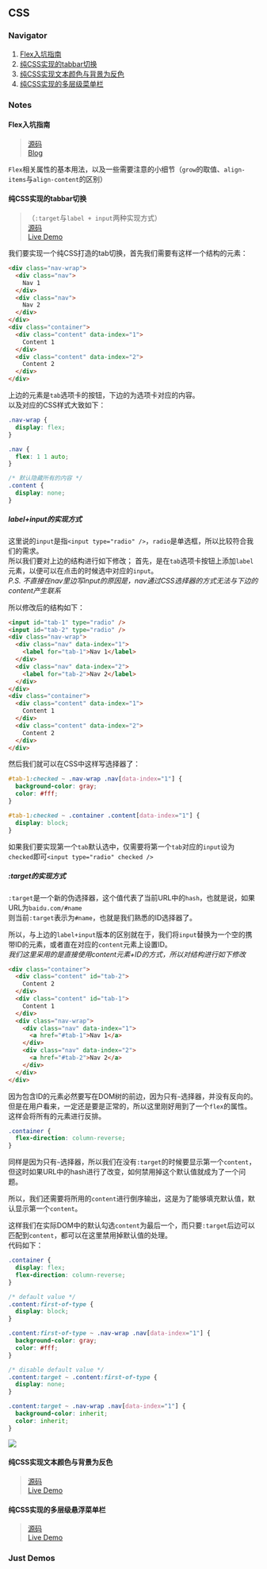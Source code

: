 ## CSS

### Navigator

1. [Flex入坑指南](#flex入坑指南)
2. [纯CSS实现的tabbar切换](#纯css实现的tabbar切换)
3. [纯CSS实现文本颜色与背景为反色](#纯css实现文本颜色与背景为反色)
4. [纯CSS实现的多层级菜单栏](#纯css实现的多层级菜单栏)

### Notes

#### Flex入坑指南

> [源码](./html/flex)  
> [Blog](https://blog.jiasm.org/2018/06/03/Flex入坑指南/)

`Flex`相关属性的基本用法，以及一些需要注意的小细节（`grow`的取值、`align-items`与`align-content`的区别）  

#### 纯CSS实现的tabbar切换

> （`:target`与`label + input`两种实现方式）  
> [源码](./dist/css/navigator-bar.scss)  
> [Live Demo](https://blog.jiasm.org/notebook/html/pure-css-tab-bar.html)

我们要实现一个纯CSS打造的tab切换，首先我们需要有这样一个结构的元素：
```html
<div class="nav-wrap">
  <div class="nav">
    Nav 1
  </div>
  <div class="nav">
    Nav 2
  </div>
</div>
<div class="container">
  <div class="content" data-index="1">
    Content 1
  </div>
  <div class="content" data-index="2">
    Content 2
  </div>
</div>
```
上边的元素是`tab`选项卡的按钮，下边的为选项卡对应的内容。  
以及对应的CSS样式大致如下：
```css
.nav-wrap {
  display: flex;
}

.nav {
  flex: 1 1 auto;
}

/* 默认隐藏所有的内容 */
.content {
  display: none;
}
```

##### label+input的实现方式

这里说的`input`是指`<input type="radio" />`，`radio`是单选框，所以比较符合我们的需求。  
所以我们要对上边的结构进行如下修改；
首先，是在`tab`选项卡按钮上添加`label`元素，以便可以在点击的时候选中对应的`input`。  
*P.S. 不直接在nav里边写input的原因是，nav通过CSS选择器的方式无法与下边的content产生联系*  

所以修改后的结构如下：  
```html
<input id="tab-1" type="radio" />
<input id="tab-2" type="radio" />
<div class="nav-wrap">
  <div class="nav" data-index="1">
    <label for="tab-1">Nav 1</label>
  </div>
  <div class="nav" data-index="2">
    <label for="tab-2">Nav 2</label>
  </div>
</div>
<div class="container">
  <div class="content" data-index="1">
    Content 1
  </div>
  <div class="content" data-index="2">
    Content 2
  </div>
</div>
```

然后我们就可以在CSS中这样写选择器了：
```css
#tab-1:checked ~ .nav-wrap .nav[data-index="1"] {
  background-color: gray;
  color: #fff;
}

#tab-1:checked ~ .container .content[data-index="1"] {
  display: block;
}
```

如果我们要实现第一个`tab`默认选中，仅需要将第一个`tab`对应的`input`设为`checked`即可`<input type="radio" checked />`  

##### :target的实现方式

`:target`是一个新的伪选择器，这个值代表了当前URL中的`hash`，也就是说，如果URL为`baidu.com/#name`  
则当前`:target`表示为`#name`，也就是我们熟悉的ID选择器了。  

所以，与上边的`label+input`版本的区别就在于，我们将`input`替换为一个空的携带ID的元素，或者直在对应的`content`元素上设置ID。  
*我们这里采用的是直接使用content元素+ID的方式，所以对结构进行如下修改*  

```html
<div class="container">
  <div class="content" id="tab-2">
    Content 2
  </div>
  <div class="content" id="tab-1">
    Content 1
  </div>
  <div class="nav-wrap">
    <div class="nav" data-index="1">
      <a href="#tab-1">Nav 1</a>
    </div>
    <div class="nav" data-index="2">
      <a href="#tab-2">Nav 2</a>
    </div>
  </div>
</div>
```

因为包含ID的元素必然要写在DOM树的前边，因为只有`~`选择器，并没有反向的。  
但是在用户看来，一定还是要是正常的，所以这里刚好用到了一个`flex`的属性。
这样会将所有的元素进行反排。
```css
.container {
  flex-direction: column-reverse;
}
```

同样是因为只有`~`选择器，所以我们在没有`:target`的时候要显示第一个`content`，但这时如果URL中的hash进行了改变，如何禁用掉这个默认值就成为了一个问题。

所以，我们还需要将所用的`content`进行倒序输出，这是为了能够填充默认值，默认显示第一个`content`。  

这样我们在实际DOM中的默认勾选`content`为最后一个，而只要`:target`后边可以匹配到`content`，都可以在这里禁用掉默认值的处理。  
代码如下：

```css
.container {
  display: flex;
  flex-direction: column-reverse;
}

/* default value */
.content:first-of-type {
  display: block;
}

.content:first-of-type ~ .nav-wrap .nav[data-index="1"] {
  background-color: gray;
  color: #fff;
}

/* disable default value */
.content:target ~ .content:first-of-type {
  display: none;
}

.content:target ~ .nav-wrap .nav[data-index="1"] {
  background-color: inherit;
  color: inherit;
}
```

![](/dist/img/example-pure-css-tabbar.gif)

#### 纯CSS实现文本颜色与背景为反色

> [源码](./html/invert-background-color-2-text-color.html)  
> [Live Demo](https://blog.jiasm.org/notebook/html/invert-background-color-2-text-color.html)

#### 纯CSS实现的多层级悬浮菜单栏

> [源码](./html/deep-child-menu.html)  
> [Live Demo](https://blog.jiasm.org/notebook/html/deep-child-menu.html)

### Just Demos

